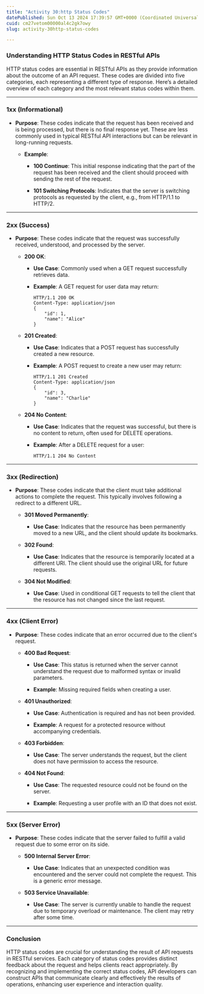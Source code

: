 ```yaml
---
title: "Activity 30:http Status Codes"
datePublished: Sun Oct 13 2024 17:39:57 GMT+0000 (Coordinated Universal Time)
cuid: cm27vetom00000al4c2gk7owy
slug: activity-30http-status-codes

---
```


### Understanding HTTP Status Codes in RESTful APIs

HTTP status codes are essential in RESTful APIs as they provide information about the outcome of an API request. These codes are divided into five categories, each representing a different type of response. Here’s a detailed overview of each category and the most relevant status codes within them.

---

### 1xx (Informational)

* **Purpose**: These codes indicate that the request has been received and is being processed, but there is no final response yet. These are less commonly used in typical RESTful API interactions but can be relevant in long-running requests.
    
    * **Example**:
        
        * **100 Continue**: This initial response indicating that the part of the request has been received and the client should proceed with sending the rest of the request.
            
        * **101 Switching Protocols**: Indicates that the server is switching protocols as requested by the client, e.g., from HTTP/1.1 to HTTP/2.
            

---

### 2xx (Success)

* **Purpose**: These codes indicate that the request was successfully received, understood, and processed by the server.
    
    * **200 OK**:
        
        * **Use Case**: Commonly used when a GET request successfully retrieves data.
            
        * **Example**: A GET request for user data may return:
            
            ```http
            HTTP/1.1 200 OK
            Content-Type: application/json
            {
                "id": 1,
                "name": "Alice"
            }
            ```
            
    * **201 Created**:
        
        * **Use Case**: Indicates that a POST request has successfully created a new resource.
            
        * **Example**: A POST request to create a new user may return:
            
            ```http
            HTTP/1.1 201 Created
            Content-Type: application/json
            {
                "id": 3,
                "name": "Charlie"
            }
            ```
            
    * **204 No Content**:
        
        * **Use Case**: Indicates that the request was successful, but there is no content to return, often used for DELETE operations.
            
        * **Example**: After a DELETE request for a user:
            
            ```http
            HTTP/1.1 204 No Content
            ```
            

---

### 3xx (Redirection)

* **Purpose**: These codes indicate that the client must take additional actions to complete the request. This typically involves following a redirect to a different URL.
    
    * **301 Moved Permanently**:
        
        * **Use Case**: Indicates that the resource has been permanently moved to a new URL, and the client should update its bookmarks.
            
    * **302 Found**:
        
        * **Use Case**: Indicates that the resource is temporarily located at a different URI. The client should use the original URL for future requests.
            
    * **304 Not Modified**:
        
        * **Use Case**: Used in conditional GET requests to tell the client that the resource has not changed since the last request.
            

---

### 4xx (Client Error)

* **Purpose**: These codes indicate that an error occurred due to the client's request.
    
    * **400 Bad Request**:
        
        * **Use Case**: This status is returned when the server cannot understand the request due to malformed syntax or invalid parameters.
            
        * **Example**: Missing required fields when creating a user.
            
    * **401 Unauthorized**:
        
        * **Use Case**: Authentication is required and has not been provided.
            
        * **Example**: A request for a protected resource without accompanying credentials.
            
    * **403 Forbidden**:
        
        * **Use Case**: The server understands the request, but the client does not have permission to access the resource.
            
    * **404 Not Found**:
        
        * **Use Case**: The requested resource could not be found on the server.
            
        * **Example**: Requesting a user profile with an ID that does not exist.
            

---

### 5xx (Server Error)

* **Purpose**: These codes indicate that the server failed to fulfill a valid request due to some error on its side.
    
    * **500 Internal Server Error**:
        
        * **Use Case**: Indicates that an unexpected condition was encountered and the server could not complete the request. This is a generic error message.
            
    * **503 Service Unavailable**:
        
        * **Use Case**: The server is currently unable to handle the request due to temporary overload or maintenance. The client may retry after some time.
            

---

### Conclusion

HTTP status codes are crucial for understanding the result of API requests in RESTful services. Each category of status codes provides distinct feedback about the request and helps clients react appropriately. By recognizing and implementing the correct status codes, API developers can construct APIs that communicate clearly and effectively the results of operations, enhancing user experience and interaction quality.